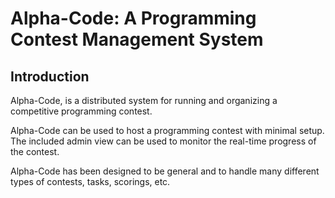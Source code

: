Alpha-Code: A Programming Contest Management System
===================================================


Introduction
------------

Alpha-Code, is a distributed system for running and organizing a competitive programming contest.

Alpha-Code can be used to host a programming contest with minimal setup. The included admin view can be used to monitor the real-time
progress of the contest.

Alpha-Code has been designed to be general and to handle many different types of contests, tasks, scorings, etc. 